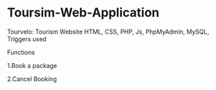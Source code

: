 # Toursim-Web-Application
Tourvelo: Tourism Website
HTML,
CSS,
PHP,
Js,
PhpMyAdmin,
MySQL,
Triggers used

Functions

1.Book a package 

2.Cancel Booking

